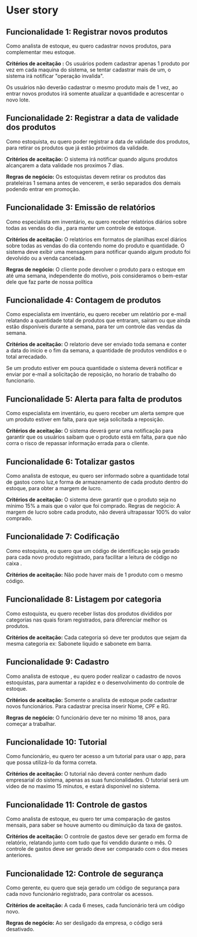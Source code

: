 # User story
## Funcionalidade 1: Registrar novos produtos
Como analista de estoque, eu quero cadastrar novos produtos, para complementar meu estoque.

**Critérios de aceitação :** Os usuários podem cadastrar apenas 1 produto por vez em cada maquina do sistema, se tentar cadastrar mais de um, o sistema irá notificar "operação invalida".

Os usuários não deverão cadastrar o mesmo produto mais de 1 vez, ao entrar novos produtos irá somente atualizar a quantidade e acrescentar o novo lote.

## Funcionalidade 2: Registrar a data de validade dos produtos
Como estoquista, eu quero poder registrar a data de validade dos produtos, para retirar os produtos que já estão próximos da validade.

**Critérios de aceitação:** O sistema irá notificar quando alguns produtos alcançarem a data validade nos proximos 7 dias.

**Regras de negócio:** Os estoquistas devem retirar os produtos das prateleiras 1 semana antes de vencerem, e serão separados dos demais podendo entrar em promoção.

## Funcionalidade 3: Emissão de relatórios
Como especialista em inventário, eu quero receber relatórios diários sobre todas  as vendas do dia , para manter um controle de estoque.

**Critérios de aceitação:** O  relatórios em formatos de planilhas excel diários sobre todas  as vendas do dia contendo nome do produto e quantidade.
O sistema deve exibir uma mensagem para notificar quando algum produto foi devolvido ou a venda cancelada.

**Regras de negócio:** O cliente pode devolver o produto para o estoque em até uma semana, independente do motivo, pois consideramos o bem-estar dele que faz parte de nossa política

## Funcionalidade 4: Contagem de produtos
Como especialista em inventário, eu quero receber um relatório por e-mail relatando a quantidade total de produtos que entraram, saíram ou que ainda estão disponíveis durante a semana, para ter um controle das vendas da semana.

**Critérios de aceitação:** O relatorio deve ser enviado toda semana e conter a data do inicio e o fim da semana, a quantidade de produtos vendidos e o total arrecadado.

Se um produto estiver em pouca quantidade o sistema deverá notificar e enviar por e-mail a solicitação de reposição, no horario de trabalho do funcionario.

## Funcionalidade 5: Alerta para falta de produtos
Como especialista em inventário, eu quero receber um alerta sempre que um produto estiver em falta, para que seja solicitada a reposição.

**Critérios de aceitação:** O sistema deverá gerar uma notificação para garantir que os usuários saibam que o produto está em falta, para que não corra o risco de repassar informação errada para o cliente.

## Funcionalidade 6: Totalizar gastos
Como analista de estoque, eu quero ser informado sobre a quantidade total de gastos como luz,e forma de armazenamento de cada produto dentro do estoque, para obter a margem de lucro.

**Critérios de aceitação:** O sistema deve garantir que o produto seja no mínimo 15% a mais que o valor que foi comprado.
Regras de negócio: A margem de lucro sobre cada produto, não deverá ultrapassar 100% do valor comprado.

## Funcionalidade 7: Codificação
Como estoquista, eu quero que um código de identificação seja gerado para cada novo produto registrado, para facilitar a leitura de código  no caixa .

**Critérios de aceitação:** Não pode haver mais de 1 produto com o mesmo código. 

## Funcionalidade 8: Listagem por categoria
Como estoquista, eu quero receber  listas dos produtos divididos por categorias nas quais foram registrados, para diferenciar melhor os produtos.

**Critérios de aceitação:** Cada categoria só deve ter produtos que sejam da mesma categoria ex: Sabonete liquido e sabonete em barra.

## Funcionalidade 9: Cadastro
Como analista de estoque , eu quero poder realizar o cadastro de novos estoquistas, para aumentar a rapidez e o desenvolvimento do controle de estoque.

**Critérios de aceitação:** Somente o analista de estoque pode cadastrar novos funcionários.
Para cadastrar precisa inserir Nome, CPF e RG.

**Regras de negócio:** O funcionário deve ter no mínimo 18 anos, para começar a trabalhar.

## Funcionalidade 10: Tutorial
Como funcionário, eu quero ter acesso a um tutorial para usar o app, para que possa utilizá-lo da forma correta.

**Critérios de aceitação:** O tutorial não deverá conter nenhum dado empresarial do sistema, apenas as suas funcionalidades.
O tutorial será um video de no maximo 15 minutos, e estará disponivel no sistema.

## Funcionalidade 11: Controle de gastos
Como analista de estoque, eu quero ter uma comparação de gastos mensais, para saber se houve aumento ou diminuição da taxa de gastos.

**Critérios de aceitação:** O controle de gastos deve ser gerado em forma de relatório, relatando junto com tudo que foi vendido durante o mês.
O controle de gastos deve ser gerado deve ser comparado com o dos meses anteriores.

## Funcionalidade 12: Controle de segurança 
Como gerente, eu quero que seja gerado um código de segurança para cada novo funcionário registrado, para controlar os acessos.

**Critérios de aceitação:** A cada 6 meses, cada funcionário terá um código novo.

**Regras de negócio:** Ao ser desligado da empresa, o código será desativado. 



